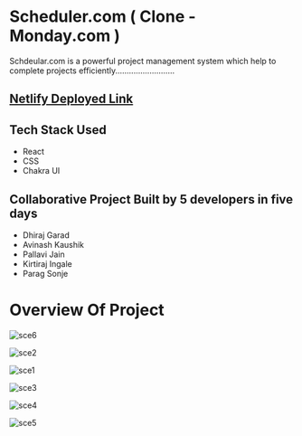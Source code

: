 # Scheduler.com ( Clone - Monday.com )

Schdeular.com is a powerful project management system which help to complete projects efficiently..........................

## [Netlify Deployed Link](https://schedulermonday.netlify.app/)

## Tech Stack Used

  - React
  - CSS
  - Chakra UI
  
## Collaborative Project Built by 5 developers in five days

 - Dhiraj Garad
 - Avinash Kaushik
 - Pallavi Jain
 - Kirtiraj Ingale
 - Parag Sonje


# Overview Of Project

![sce6](https://user-images.githubusercontent.com/106136277/212605251-7e6d8f8c-232b-4eef-8254-17532c0176e6.png)

![sce2](https://user-images.githubusercontent.com/106136277/212605255-5031ec27-7b56-4bae-9887-a5e5136c22e6.png)

![sce1](https://user-images.githubusercontent.com/106136277/212605258-6b47f2e2-856d-40d9-a92b-f5622002b444.png)

![sce3](https://user-images.githubusercontent.com/106136277/212605267-800edaca-9411-4810-b973-0b3a9a042c45.png)

![sce4](https://user-images.githubusercontent.com/106136277/212605273-e84832c8-0887-44ac-853c-0c9a3df6da6d.png)

![sce5](https://user-images.githubusercontent.com/106136277/212605277-d311a3cb-9f1d-46eb-bbb8-28da1ff676ea.png)
